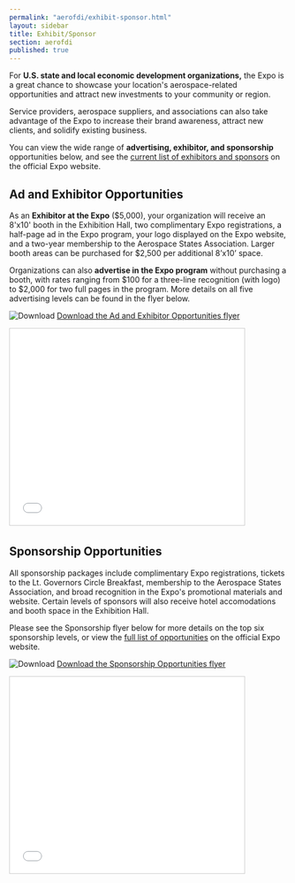 ```yaml
---
permalink: "aerofdi/exhibit-sponsor.html"
layout: sidebar
title: Exhibit/Sponsor
section: aerofdi
published: true
---
```


For **U.S. state and local economic development organizations,** the Expo is a great chance to showcase your location's aerospace-related opportunities and attract new investments to your community or region.

Service providers, aerospace suppliers, and associations can also take advantage of the Expo to increase their brand awareness, attract new clients, and solidify existing business. 

You can view the wide range of **advertising, exhibitor, and sponsorship** opportunities below, and see the [current list of exhibitors and sponsors](http://aeroinvestmentexpo.com/sponsors-exhibitors/current-sponsors) on the official Expo website.

## Ad and Exhibitor Opportunities

As an **Exhibitor at the Expo** ($5,000), your organization will receive an 8'x10' booth in the Exhibition Hall, two complimentary Expo registrations, a half-page ad in the Expo program, your logo displayed on the Expo website, and a two-year membership to the Aerospace States Association. Larger booth areas can be purchased for $2,500 per additional 8’x10’ space.

Organizations can also **advertise in the Expo program** without purchasing a booth, with rates ranging from $100 for a three-line recognition (with logo) to $2,000 for two full pages in the program. More details on all five advertising levels can be found in the flyer below.

![Download](https://google.github.io/material-design-icons/action/svg/design/ic_get_app_24px.svg "Download") [Download the Ad and Exhibitor Opportunities flyer](https://www.dropbox.com/s/p0c8gg4f56ksziu/Ad%20and%20Exhibitor%20Opportunities%20-%20National%20Aerospace%20FDI%20Expo.pdf?dl=1)

<iframe src="//www.slideshare.net/slideshow/embed_code/key/qLT1ddlwvND4WJ" width="425" height="355" frameborder="0" marginwidth="0" marginheight="0" scrolling="no" style="border:1px solid #CCC; border-width:1px; margin-bottom:5px; max-width: 100%;" allowfullscreen> </iframe>

## Sponsorship Opportunities

All sponsorship packages include complimentary Expo registrations, tickets to the Lt. Governors Circle Breakfast, membership to the Aerospace States Association, and broad recognition in the Expo's promotional materials and website. Certain levels of sponsors will also receive hotel accomodations and booth space in the Exhibition Hall.

Please see the Sponsorship flyer below for more details on the top six sponsorship levels, or view the [full list of opportunities](http://aeroinvestmentexpo.com/sponsors-exhibitors/sponsorship-opportunities) on the official Expo website.

![Download](https://google.github.io/material-design-icons/action/svg/design/ic_get_app_24px.svg "Download") [Download the Sponsorship Opportunities flyer](https://www.dropbox.com/s/9ywbi2qq84q22ex/Sponsorship%20Opportunities%20-%20National%20Aerospace%20FDI%20Expo.pdf?dl=1)

<iframe src="//www.slideshare.net/slideshow/embed_code/key/sT6FNAsJUAr3LJ" width="425" height="355" frameborder="0" marginwidth="0" marginheight="0" scrolling="no" style="border:1px solid #CCC; border-width:1px; margin-bottom:5px; max-width: 100%;" allowfullscreen> </iframe>
